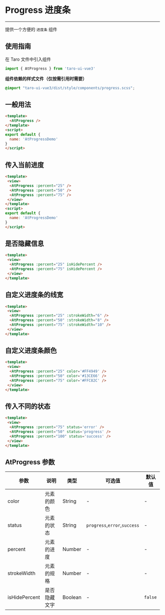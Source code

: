 # Progress 进度条

---

提供一个方便的 `进度条` 组件

## 使用指南

在 Taro 文件中引入组件


```typescript
import { AtProgress } from 'taro-ui-vue3'
```


**组件依赖的样式文件（仅按需引用时需要）**


```scss
@import "taro-ui-vue3/dist/style/components/progress.scss";
```


## 一般用法


```html
<template>
  <AtProgress />
</template>
<script>
export default {
  name: 'AtProgressDemo'
}
</script>
```


## 传入当前进度


```html
<template>
 <view>
  <AtProgress :percent="25" />
  <AtProgress :percent="50" />
  <AtProgress :percent="75" />
 </view>
</template>
<script>
export default {
  name: 'AtProgressDemo'
}
</script>
```


## 是否隐藏信息


```html
<template>
 <view>
  <AtProgress :percent="25" isHidePercent />
  <AtProgress :percent="75" isHidePercent />
 </view>
</template>
```


## 自定义进度条的线宽


```html
<template>
 <view>
  <AtProgress :percent="25" :strokeWidth="6" />
  <AtProgress :percent="50" :strokeWidth="8" />
  <AtProgress :percent="75" :strokeWidth="10" />
 </view>
</template>
```


## 自定义进度条颜色


```html
<template>
 <view>
  <AtProgress :percent="25" color='#FF4949' />
  <AtProgress :percent="50" color='#13CE66' />
  <AtProgress :percent="75" color='#FFC82C' />
 </view>
</template>
```


## 传入不同的状态


```html
<template>
 <view>
  <AtProgress :percent="75" status='error' />
  <AtProgress :percent="50" status='progress' />
  <AtProgress :percent="100" status='success' />
 </view>
</template>
```


## AtProgress 参数

| 参数          | 说明          | 类型      | 可选值                      | 默认值  |
| ------------- | ------------ | ------- | ---------------------------- | ------- |
| color         | 元素的颜色   | String  | -                            | -       |
| status        | 元素的状态   | String  | `progress`,`error`,`success` | -       |
| percent       | 元素的进度   | Number  | -                            | -       |
| strokeWidth   | 元素的规格   | Number  | -                            | -       |
| isHidePercent | 是否隐藏文字 | Boolean | -                            | `false` |
